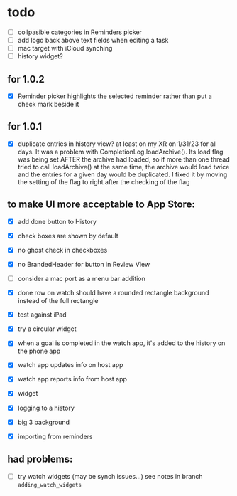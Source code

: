 #  todo

- [ ] collpasible categories in Reminders picker
- [ ] add logo back above text fields when editing a task
- [ ] mac target with iCloud synching 
- [ ] history widget?

## for 1.0.2
- [x] Reminder picker highlights the selected reminder rather than put a check mark beside it


## for 1.0.1
- [x] duplicate entries in history view? at least on my XR on 1/31/23 for all days.
    It was a problem with CompletionLog.loadArchive(). 
    Its load flag was being set AFTER the archive had loaded,
    so if more than one thread tried to call loadArchive() at the same time, 
    the archive would load twice
    and the  entries for a given day would be duplicated.
    I fixed it by moving the setting of the flag to right after the checking of the flag

## to make UI more acceptable to App Store:
- [x] add done button to History
- [x] check boxes are shown by default
- [x] no ghost check in checkboxes
- [x] no BrandedHeader for button in Review View

- [ ] consider a mac port as a menu bar addition
- [x] done row on watch should have a rounded rectangle background instead of the full rectangle
- [x] test against iPad
- [x] try a circular widget
- [x] when a goal is completed in the watch app, it's added to the history on the phone app
- [x] watch app updates info on host app
- [x] watch app reports info from host app
- [x] widget
- [x] logging to a history
- [x] big 3 background
- [x] importing from reminders

## had problems:
- [ ] try watch widgets (may be synch issues...)
see notes in branch `adding_watch_widgets`

